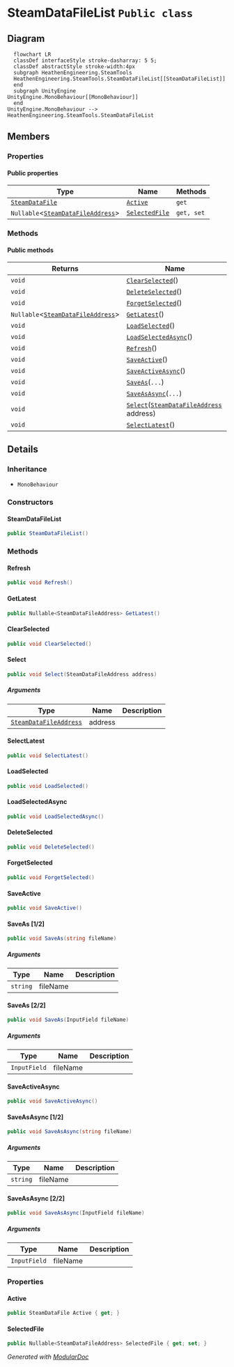 # SteamDataFileList `Public class`

## Diagram
```mermaid
  flowchart LR
  classDef interfaceStyle stroke-dasharray: 5 5;
  classDef abstractStyle stroke-width:4px
  subgraph HeathenEngineering.SteamTools
  HeathenEngineering.SteamTools.SteamDataFileList[[SteamDataFileList]]
  end
  subgraph UnityEngine
UnityEngine.MonoBehaviour[[MonoBehaviour]]
  end
UnityEngine.MonoBehaviour --> HeathenEngineering.SteamTools.SteamDataFileList
```

## Members
### Properties
#### Public  properties
| Type | Name | Methods |
| --- | --- | --- |
| [`SteamDataFile`](./heathenengineeringsteamtools-SteamDataFile) | [`Active`](#active) | `get` |
| `Nullable`&lt;[`SteamDataFileAddress`](./heathenengineeringsteamtools-SteamDataFileAddress)&gt; | [`SelectedFile`](#selectedfile) | `get, set` |

### Methods
#### Public  methods
| Returns | Name |
| --- | --- |
| `void` | [`ClearSelected`](#clearselected)() |
| `void` | [`DeleteSelected`](#deleteselected)() |
| `void` | [`ForgetSelected`](#forgetselected)() |
| `Nullable`&lt;[`SteamDataFileAddress`](./heathenengineeringsteamtools-SteamDataFileAddress)&gt; | [`GetLatest`](#getlatest)() |
| `void` | [`LoadSelected`](#loadselected)() |
| `void` | [`LoadSelectedAsync`](#loadselectedasync)() |
| `void` | [`Refresh`](#refresh)() |
| `void` | [`SaveActive`](#saveactive)() |
| `void` | [`SaveActiveAsync`](#saveactiveasync)() |
| `void` | [`SaveAs`](#saveas-12)(`...`) |
| `void` | [`SaveAsAsync`](#saveasasync-12)(`...`) |
| `void` | [`Select`](#select)([`SteamDataFileAddress`](./heathenengineeringsteamtools-SteamDataFileAddress) address) |
| `void` | [`SelectLatest`](#selectlatest)() |

## Details
### Inheritance
 - `MonoBehaviour`

### Constructors
#### SteamDataFileList
```csharp
public SteamDataFileList()
```

### Methods
#### Refresh
```csharp
public void Refresh()
```

#### GetLatest
```csharp
public Nullable<SteamDataFileAddress> GetLatest()
```

#### ClearSelected
```csharp
public void ClearSelected()
```

#### Select
```csharp
public void Select(SteamDataFileAddress address)
```
##### Arguments
| Type | Name | Description |
| --- | --- | --- |
| [`SteamDataFileAddress`](./heathenengineeringsteamtools-SteamDataFileAddress) | address |   |

#### SelectLatest
```csharp
public void SelectLatest()
```

#### LoadSelected
```csharp
public void LoadSelected()
```

#### LoadSelectedAsync
```csharp
public void LoadSelectedAsync()
```

#### DeleteSelected
```csharp
public void DeleteSelected()
```

#### ForgetSelected
```csharp
public void ForgetSelected()
```

#### SaveActive
```csharp
public void SaveActive()
```

#### SaveAs [1/2]
```csharp
public void SaveAs(string fileName)
```
##### Arguments
| Type | Name | Description |
| --- | --- | --- |
| `string` | fileName |   |

#### SaveAs [2/2]
```csharp
public void SaveAs(InputField fileName)
```
##### Arguments
| Type | Name | Description |
| --- | --- | --- |
| `InputField` | fileName |   |

#### SaveActiveAsync
```csharp
public void SaveActiveAsync()
```

#### SaveAsAsync [1/2]
```csharp
public void SaveAsAsync(string fileName)
```
##### Arguments
| Type | Name | Description |
| --- | --- | --- |
| `string` | fileName |   |

#### SaveAsAsync [2/2]
```csharp
public void SaveAsAsync(InputField fileName)
```
##### Arguments
| Type | Name | Description |
| --- | --- | --- |
| `InputField` | fileName |   |

### Properties
#### Active
```csharp
public SteamDataFile Active { get; }
```

#### SelectedFile
```csharp
public Nullable<SteamDataFileAddress> SelectedFile { get; set; }
```

*Generated with* [*ModularDoc*](https://github.com/hailstorm75/ModularDoc)
